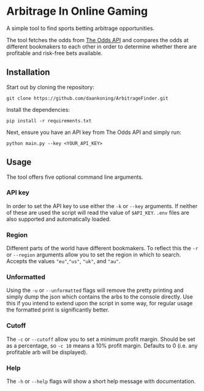 # Arbitrage In Online Gaming
A simple tool to find sports betting arbitrage opportunities.

The tool fetches the odds from [The Odds API](https://the-odds-api.com/) and compares the odds at different bookmakers to each other in order to determine whether there are profitable and risk-free bets available.

## Installation
Start out by cloning the repository:

    git clone https://github.com/daankoning/ArbitrageFinder.git

Install the dependencies:

    pip install -r requirements.txt

Next, ensure you have an API key from The Odds API and simply run:

    python main.py --key <YOUR_API_KEY>

## Usage
The tool offers five optional command line arguments.

### API key
In order to set the API key to use either the `-k` or `--key` arguments. If neither of these are used the script will read the value of `$API_KEY`. `.env` files are also supported and automatically loaded.

### Region
Different parts of the world have different bookmakers. To reflect this the `-r` or `--region` arguments allow you to set the region in which to search. Accepts the values `"eu"`,`"us"`, `"uk"`, and `"au"`. 

### Unformatted
Using the `-u` or `--unformatted` flags will remove the pretty printing and simply dump the json which contains the arbs to the console directly. Use this if you intend to extend upon the script in some way, for regular usage the formatted print is significantly better.

### Cutoff
The `-c` or `--cutoff` allow you to set a minimum profit margin. Should be set as a percentage, so `-c 10` means a 10% profit margin. Defaults to 0 (i.e. any profitable arb will be displayed).

### Help
The `-h` or `--help` flags will show a short help message with documentation.
